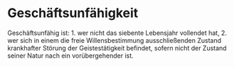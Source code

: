 # Geschäftsunfähigkeit

Geschäftsunfähig ist:  1.
 wer nicht das siebente Lebensjahr vollendet hat,
 2.
 wer sich in einem die freie Willensbestimmung ausschließenden Zustand krankhafter Störung der Geistestätigkeit befindet, sofern nicht der Zustand seiner Natur nach ein vorübergehender ist.
 


